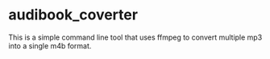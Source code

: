 # audibook_coverter
This is a simple command line tool that uses ffmpeg to convert multiple mp3 into a single m4b format. 
